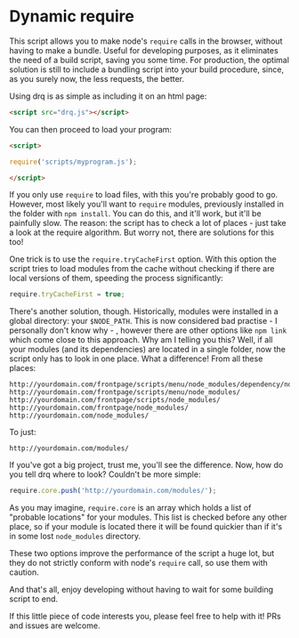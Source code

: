 
# Dynamic require

This script allows you to make node's `require` calls in the browser, without having to make a bundle. Useful for developing purposes, as it eliminates the need of a build script, saving you some time. For production, the optimal solution is still to include a bundling script into your build procedure, since, as you surely now, the less requests, the better.

Using drq is as simple as including it on an html page:

```html
<script src="drq.js"></script>
```

You can then proceed to load your program:

```html
<script>

require('scripts/myprogram.js');

</script>
```

If you only use `require` to load files, with this you're probably good to go. However, most likely you'll want to `require` modules, previously installed in the folder with `npm install`. You can do this, and it'll work, but it'll be painfully slow. The reason: the script has to check a lot of places - just take a look at the require algorithm. But worry not, there are solutions for this too!

One trick is to use the `require.tryCacheFirst` option. With this option the script tries to load modules from the cache without checking if there are local versions of them, speeding the process significantly:

```javascript
require.tryCacheFirst = true;
```

There's another solution, though. Historically, modules were installed in a global directory: your `$NODE_PATH`. This is now considered bad practise - I personally don't know why - , however there are other options like `npm link` which come close to this approach. Why am I telling you this? Well, if all your modules (and its dependencies) are located in a single folder, now the script only has to look in one place. What a difference! From all these places:

```
http://yourdomain.com/frontpage/scripts/menu/node_modules/dependency/node_modules/
http://yourdomain.com/frontpage/scripts/menu/node_modules/
http://yourdomain.com/frontpage/scripts/node_modules/
http://yourdomain.com/frontpage/node_modules/
http://yourdomain.com/node_modules/
```

To just:

```
http://yourdomain.com/modules/
```

If you've got a big project, trust me, you'll see the difference. Now, how do you tell drq where to look? Couldn't be more simple:

```javascript
require.core.push('http://yourdomain.com/modules/');
```

As you may imagine, `require.core` is an array which holds a list of "probable locations" for your modules. This list is checked before any other place, so if your module is located there it will be found quickier than if it's in some lost `node_modules` directory.

These two options improve the performance of the script a huge lot, but they do not strictly conform with node's `require` call, so use them with caution.

And that's all, enjoy developing without having to wait for some building script to end.

If this little piece of code interests you, please feel free to help with it! PRs and issues are welcome.
